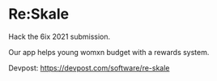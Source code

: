 # Re:Skale

Hack the 6ix 2021 submission.

Our app helps young womxn budget with a rewards system.

Devpost: https://devpost.com/software/re-skale